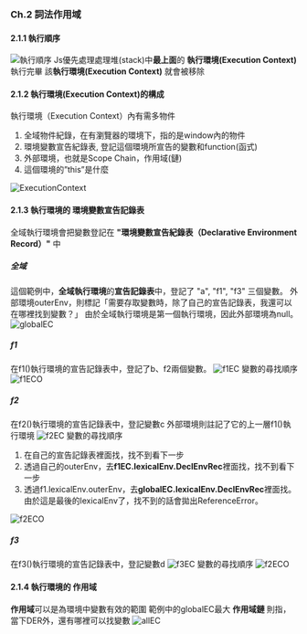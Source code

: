 ### Ch.2 詞法作用域
#### 2.1.1 執行順序
![執行順序](https://upload.cc/i1/2024/02/07/O6odxP.gif "執行順序")
Js優先處理處理堆(stack)中**最上面**的 **執行環境(Execution Context)**
執行完畢 該**執行環境(Execution Context)** 就會被移除

#### 2.1.2 執行環境(Execution Context)的構成
執行環境（Execution Context）內有需多物件
1. 全域物件紀錄，在有瀏覽器的環境下，指的是window內的物件
2. 環境變數宣告紀錄表, 登記這個環境所宣告的變數和function(函式)
3. 外部環境，也就是Scope Chain，作用域(鏈)
4. 這個環境的”this”是什麼

![ExecutionContext](https://upload.cc/i1/2024/02/07/gXSNHw.png)

#### 2.1.3 執行環境的 環境變數宣告記錄表
全域執行環境會把變數登記在 **"環境變數宣告紀錄表（Declarative Environment Record）"** 中

##### 全域
這個範例中，**全域執行環境**的**宣告記錄表**中，登記了 "a", "f1", "f3" 三個變數。
外部環境outerEnv，則標記「需要存取變數時，除了自己的宣告記錄表，我還可以在哪裡找到變數？」
由於全域執行環境是第一個執行環境，因此外部環境為null。
![globalEC](https://i.ibb.co/C9zCm16/EC.png)

##### f1
在f1()執行環境的宣告記錄表中，登記了b、f2兩個變數。
![f1EC](https://i.imgur.com/nMIwMyp.png "f1EC")
變數的尋找順序
![f1ECO](https://i.imgur.com/DHLvcTr.png "f1ECO")

##### f2
在f2()執行環境的宣告記錄表中，登記變數c
外部環境則註記了它的上一層f1()執行環境
![f2EC](https://i.imgur.com/dgAyMzp.png "f2EC")
變數的尋找順序
1. 在自己的宣告記錄表裡面找，找不到看下一步
2. 透過自己的outerEnv，去**f1EC.lexicalEnv.DeclEnvRec**裡面找，找不到看下一步
3. 透過f1.lexicalEnv.outerEnv，去**globalEC.lexicalEnv.DeclEnvRec**裡面找。由於這是最後的lexicalEnv了，找不到的話會拋出ReferenceError。

![f2ECO](https://i.imgur.com/c7UAXtQ.png "f2ECO")

##### f3
在f3()執行環境的宣告記錄表中，登記變數d
![f3EC](https://i.imgur.com/hIODJv9.png "f3EC")
變數的尋找順序
![f2ECO](https://i.imgur.com/d0aiYp4.png "f3ECO")

#### 2.1.4 執行環境的 作用域
**作用域**可以是為環境中變數有效的範圍
範例中的globalEC最大
**作用域鏈** 則指，當下DER外，還有哪裡可以找變數
![allEC](https://i.imgur.com/GEstJg5.png "allEC")


